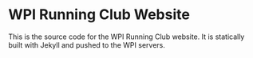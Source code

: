 # WPI Running Club Website
This is the source code for the WPI Running Club website. It is statically built with Jekyll and pushed to the WPI servers.



